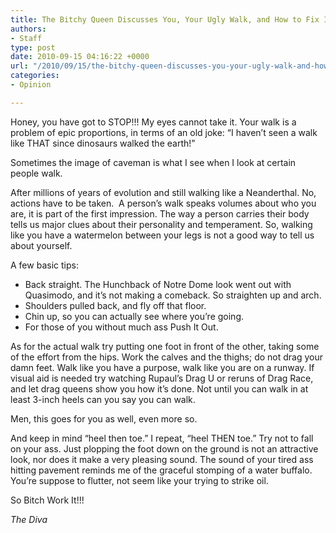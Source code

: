 ```yaml
---
title: The Bitchy Queen Discusses You, Your Ugly Walk, and How to Fix It
authors:
- Staff
type: post
date: 2010-09-15 04:16:22 +0000
url: "/2010/09/15/the-bitchy-queen-discusses-you-your-ugly-walk-and-how-to-fix-it/"
categories:
- Opinion

---
```

Honey, you have got to STOP!!! My eyes cannot take it. Your walk is a problem of epic proportions, in terms of an old joke: “I haven’t seen a walk like THAT since dinosaurs walked the earth!”

Sometimes the image of caveman is what I see when I look at certain people walk.

After millions of years of evolution and still walking like a Neanderthal. No, actions have to be taken.  A person’s walk speaks volumes about who you are, it is part of the first impression. The way a person carries their body tells us major clues about their personality and temperament. So, walking like you have a watermelon between your legs is not a good way to tell us about yourself.

A few basic tips:

  * Back straight. The Hunchback of Notre Dome look went out with Quasimodo, and it’s not making a comeback. So straighten up and arch.
  * Shoulders pulled back, and fly off that floor.
  * Chin up, so you can actually see where you’re going.
  * For those of you without much ass Push It Out.

As for the actual walk try putting one foot in front of the other, taking some of the effort from the hips. Work the calves and the thighs; do not drag your damn feet. Walk like you have a purpose, walk like you are on a runway. If visual aid is needed try watching Rupaul’s Drag U or reruns of Drag Race, and let drag queens show you how it’s done. Not until you can walk in at least 3-inch heels can you say you can walk.

Men, this goes for you as well, even more so.

And keep in mind “heel then toe.” I repeat, “heel THEN toe.” Try not to fall on your ass. Just plopping the foot down on the ground is not an attractive look, nor does it make a very pleasing sound. The sound of your tired ass hitting pavement reminds me of the graceful stomping of a water buffalo. You’re suppose to flutter, not seem like your trying to strike oil.

So Bitch Work It!!!

_The Diva_